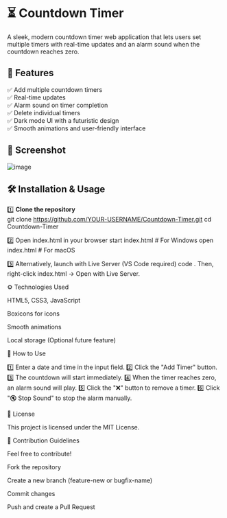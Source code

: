 # ⏳ Countdown Timer

A sleek, modern countdown timer web application that lets users set multiple timers with real-time updates and an alarm sound when the countdown reaches zero.

## 🚀 Features

✅ Add multiple countdown timers  
✅ Real-time updates  
✅ Alarm sound on timer completion  
✅ Delete individual timers  
✅ Dark mode UI with a futuristic design  
✅ Smooth animations and user-friendly interface  

## 📸 Screenshot  
![image](https://github.com/user-attachments/assets/4d32460e-f69e-4422-adc6-ebe1b9e45481)


## 🛠️ Installation & Usage

1️⃣ **Clone the repository**  
git clone https://github.com/YOUR-USERNAME/Countdown-Timer.git
cd Countdown-Timer

2️⃣ Open index.html in your browser
start index.html   # For Windows
open index.html    # For macOS

3️⃣ Alternatively, launch with Live Server (VS Code required)
code .
Then, right-click index.html → Open with Live Server.


⚙️ Technologies Used


HTML5, CSS3, JavaScript

Boxicons for icons

Smooth animations

Local storage (Optional future feature)

📌 How to Use

1️⃣ Enter a date and time in the input field.
2️⃣ Click the "Add Timer" button.
3️⃣ The countdown will start immediately.
4️⃣ When the timer reaches zero, an alarm sound will play.
5️⃣ Click the "❌" button to remove a timer.
6️⃣ Click "🔇 Stop Sound" to stop the alarm manually.

📜 License

This project is licensed under the MIT License.

🤝 Contribution Guidelines

Feel free to contribute!

Fork the repository

Create a new branch (feature-new or bugfix-name)

Commit changes

Push and create a Pull Request
